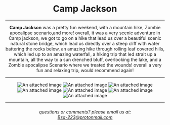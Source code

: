 <h1>Camp Jackson</h1>

  <hr>

<strong>Camp Jackson</strong> was a pretty fun weekend, with a mountain hike, Zombie apocalipse scenario,and more!
overall, it was a very scenic adventure in Camp jackson, we got to go on a hike that lead us over a beautiful scenic 
natural stone bridge, which lead us directly over a steep cliff with water battering the rocks below, an amazing hike through rolling 
leaf covered hills, which led up to an amazing waterfall, a hiking trip that led strait up a mountain, all the way to a sun drenched 
bluff, overlooking the lake, and a Zombie apocalipse Scenario where we treated the wounds! overall a very fun and relaxing trip, would
recommend again!

<hr>

<div class="img">
<img src="https://github.com/Troop223/troop223.github.io/assets/168667435/04201140-9c5c-4ee3-a651-f7431fb55b94" alt="An attached image"/>
<img src="https://github.com/Troop223/troop223.github.io/assets/168667435/2695af8f-8929-482e-b5b0-f32158cb24b1" alt="An attached image"/>
<img src="https://github.com/Troop223/troop223.github.io/assets/168667435/cff9a586-b5d7-4f71-86a6-9739d93e7d0b" alt="An attached image"/>
<img src="https://github.com/Troop223/troop223.github.io/assets/168667435/ffd87172-f0a3-4459-9b5d-9dbf2377ecf7" alt="An attached image"/>
<img src="https://github.com/Troop223/troop223.github.io/assets/168667435/c89fb297-4866-4705-9b66-8ad444d4e8df" alt="An attached image"/>
<img src="https://github.com/Troop223/troop223.github.io/assets/168667435/49d374ea-7aca-4382-b65a-0bf2d7c6f3af" alt="An attached image"/>
<img src="https://github.com/Troop223/troop223.github.io/assets/168667435/392c523b-71af-4cdf-af44-bda9f7b675ce" alt="An attached image"/>
</div>

<hr>

 <h6>
   
   questions or comments? please email us at:  
<a href="mailto:Bsa-223@protonmail.com">Bsa-223@protonmail.com </a>

</h6>

<style>

body{

text-align: center;

  
}
.img {

text-align: center;
  
}
  
</style>
